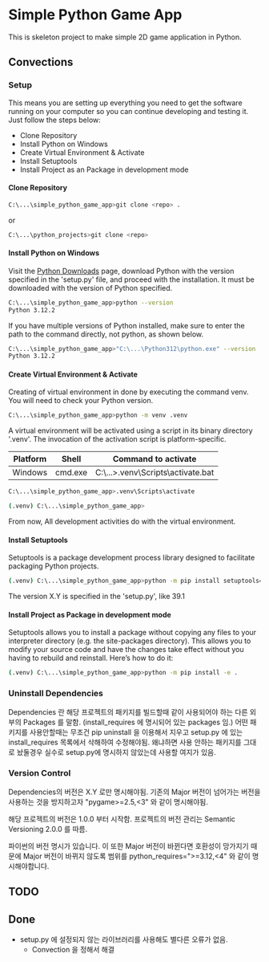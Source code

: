 # Simple Python Game App

This is skeleton project to make simple 2D game application in Python.

## Convections

### Setup
This means you are setting up everything you need to get the software running on your computer so you can continue developing and testing it.
Just follow the steps below:

* Clone Repository
* Install Python on Windows
* Create Virtual Environment & Activate
* Install Setuptools
* Install Project as an Package in development mode

#### Clone Repository

```bash
C:\...\simple_python_game_app>git clone <repo> .
```

or

```bash
C:\...\python_projects>git clone <repo>
```

#### Install Python on Windows
Visit the [Python Downloads](https://www.python.org/downloads/) page, download Python with the version specified in the 'setup.py' file, and proceed with the installation.
It must be downloaded with the version of Python specified.

```bash
C:\...\simple_python_game_app>python --version
Python 3.12.2
```

If you have multiple versions of Python installed, make sure to enter the path to the command directly, not python, as shown below.

``` bash
C:\...\simple_python_game_app>"C:\...\Python312\python.exe" --version
Python 3.12.2
```

#### Create Virtual Environment & Activate

Creating of virtual environment in done by executing the command venv.
You will need to check your Python version.

```bash
C:\...\simple_python_game_app>python -m venv .venv

```

A virtual environment will be activated using a script in its binary directory '.venv'. The invocation of the activation script is platform-specific.

| Platform    | Shell          | Command to activate                 |
| ----------- | -------------- | ----------------------------------- | 
| Windows     | cmd.exe        |  C:\\...>.venv\Scripts\activate.bat |

```bash
C:\...\simple_python_game_app>.venv\Scripts\activate

(.venv) C:\...\simple_python_game_app>
```

From now, All development activities do with the virtual environment.

#### Install Setuptools
Setuptools is a package development process library designed to facilitate packaging Python projects.

```bash
(.venv) C:\...\simple_python_game_app>python -m pip install setuptools==X.Y
```

The version X.Y is specified in the 'setup.py', like 39.1

#### Install Project as Package in development mode

Setuptools allows you to install a package without copying any files to your interpreter directory (e.g. the site-packages directory). 
This allows you to modify your source code and have the changes take effect without you having to rebuild and reinstall. 
Here’s how to do it:

```bash
(.venv) C:\...\simple_python_game_app>python -m pip install -e .
```

### Uninstall Dependencies

Dependencies 란 해당 프로젝트의 패키지를 빌드할때 같이 사용되어야 하는 다른 외부의 Packages 를 말함. (install_requires 에 명시되어 있는 packages 임.)
어떤 패키지를 사용안할때는 무조건 pip uninstall 을 이용해서 지우고 setup.py 에 있는 install_requires 목록에서 삭해하여 수정해야됨. 
왜냐하면 사용 안하는 패키지를 그대로 놨둘경우 실수로 setup.py에 명시하지 않았는데 사용할 여지가 있음.

### Version Control

Dependencies의 버전은 X.Y 로만 명시해야됨. 
기존의 Major 버전이 넘어가는 버전을 사용하는 것을 방지하고자 "pygame>=2.5,<3" 와 같이 명시해야됨.

해당 프로젝트의 버전은 1.0.0 부터 시작함.
프로젝트의 버전 관리는 Semantic Versioning 2.0.0 를 따름.

파이썬의 버전 명시가 있습니다.
이 또한 Major 버전이 바뀐다면 호환성이 망가지기 때문에 Major 버전이 바뀌지 않도록 범위를 python_requires=">=3.12,<4" 와 같이 명시해야합니다.

## TODO

## Done
* setup.py 에 설정되지 않는 라이브러리를 사용해도 별다른 오류가 없음. 
    * Convection 을 정해서 해결